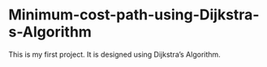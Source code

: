# Minimum-cost-path-using-Dijkstra-s-Algorithm
This is my first project. It is designed using Dijkstra’s Algorithm.

